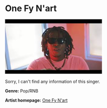 # One Fy N'art

![One Fy N'art](one-fy-n-art.JPG)

 Sorry, I can't find any information of this singer.

**Genre:** Pop/RNB

**Artist homepage:** [One Fy N'art](https://web.facebook.com/pages/category/Music-Video/ONE-FY-NART-168940710592699/?_rdc=1&_rdr)

